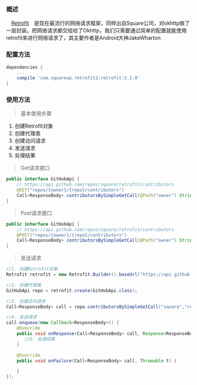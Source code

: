 ### 概述
　[Retrofit][1]　是现在最流行的网络请求框架，同样出自Square公司，对okhttp做了一层封装。把网络请求都交给给了Okhttp，我们只需要通过简单的配置就能使用retrofit来进行网络请求了，其主要作者是Android大神JakeWharton

### 配置方法

``` gradle
dependencies {
    ...
    compile 'com.squareup.retrofit2:retrofit:2.2.0'
}
```

### 使用方法

> 基本使用步骤

 1. 创建Retrofit对象
 2. 创建代理类
 2. 创建访问请求
 3. 发送请求
 4. 处理结果

> Get请求接口 
 
``` java
public interface GitHubApi {
    // https://api.github.com/repos/square/retrofit/contributors
    @GET("repos/{owner}/{repo}/contributors")
    Call<ResponseBody> contributorsBySimpleGetCall(@Path("owner") String owner, @Path("repo") String repo);
}

```

> Post请求接口 
 
``` java
public interface GitHubApi {
    // https://api.github.com/repos/square/retrofit/contributors
    @POST("repos/{owner}/{repo}/contributors")
    Call<ResponseBody> contributorsBySimpleGetCall(@Path("owner") String owner, @Path("repo") String repo);
}

```

> 发送请求

``` java
//1. 创建Retrofit对象
Retrofit retrofit = new Retrofit.Builder().baseUrl("https://api.github.com/").build();

//2. 创建代理类
GitHubApi repo = retrofit.create(GitHubApi.class);

//3. 创建访问请求
Call<ResponseBody> call = repo.contributorsBySimpleGetCall("square","retrofit");

//4. 发送请求
call.enqueue(new Callback<ResponseBody>() {
	@Override
	public void onResponse(Call<ResponseBody> call, Response<ResponseBody> response) {
	   //5. 处理结果
	}

	@Override
	public void onFailure(Call<ResponseBody> call, Throwable t) {

	}
});
```



  [1]: https://github.com/square/retrofit